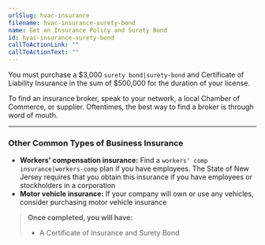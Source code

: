 ```yaml
---
urlSlug: hvac-insurance
filename: hvac-insurance-surety-bond
name: Get an Insurance Policy and Surety Bond
id: hvac-insurance-surety-bond
callToActionLink: ""
callToActionText: ""
---
```


You must purchase a $3,000 `surety bond|surety-bond` and Certificate of Liability Insurance in the sum of $500,000 for the duration of your license.

To find an insurance broker, speak to your network, a local Chamber of Commerce, or supplier. Oftentimes, the best way to find a broker is through word of mouth.

---

### Other Common Types of Business Insurance

- **Workers' compensation insurance:** Find a `workers' comp insurance|workers-comp` plan if you have employees. The State of New Jersey requires that you obtain this insurance if you have employees or stockholders in a corporation
- **Motor vehicle insurance:** If your company will own or use any vehicles, consider purchasing motor vehicle insurance

> **Once completed, you will have:**
>
> - A Certificate of Insurance and Surety Bond
